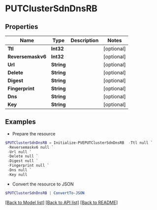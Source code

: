 # PUTClusterSdnDnsRB
## Properties

Name | Type | Description | Notes
------------ | ------------- | ------------- | -------------
**Ttl** | **Int32** |  | [optional] 
**Reversemaskv6** | **Int32** |  | [optional] 
**Url** | **String** |  | [optional] 
**Delete** | **String** |  | [optional] 
**Digest** | **String** |  | [optional] 
**Fingerprint** | **String** |  | [optional] 
**Dns** | **String** |  | [optional] 
**Key** | **String** |  | [optional] 

## Examples

- Prepare the resource
```powershell
$PUTClusterSdnDnsRB = Initialize-PVEPUTClusterSdnDnsRB  -Ttl null `
 -Reversemaskv6 null `
 -Url null `
 -Delete null `
 -Digest null `
 -Fingerprint null `
 -Dns null `
 -Key null
```

- Convert the resource to JSON
```powershell
$PUTClusterSdnDnsRB | ConvertTo-JSON
```

[[Back to Model list]](../README.md#documentation-for-models) [[Back to API list]](../README.md#documentation-for-api-endpoints) [[Back to README]](../README.md)

